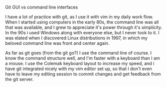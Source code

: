 Git GUI vs command line interfaces

I have a lot of practice with git, as I use it with vim in my daily work flow. When I started using computers in the early 80s,
the command line was all that was available, and I grew to appreciate it's power through it's simplicity. In the 90s i used Windows
along with everyone else, but I never took to it. I was elated when I discovered Linux distributions in 1997, in which my beloved
command line was front and center again.

As far as git goes (from the git go?) I use the command line of course. I know the command structure well, and I'm faster with a
keyboard than I am a mouse.  I use the Colemak keyboard layout to increase my speed, and i have git integrated nicely with my vim
editor set up, so that I don't even have to leave my editing session to commit changes and get feedback from the git server.
